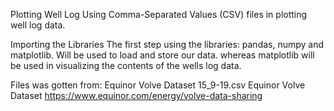 Plotting Well Log Using Comma-Separated Values (CSV) files in plotting well log data. 

Importing the Libraries The first step using the libraries: pandas, numpy and matplotlib. 
Will be used to load and store our data. whereas matplotlib will be used in visualizing the contents of the wells log data.

Files was gotten from:
Equinor Volve Dataset
15_9-19.csv Equinor Volve Dataset https://www.equinor.com/energy/volve-data-sharing
